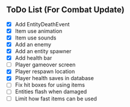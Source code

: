 ## ToDo List (For Combat Update)

- [x] Add EntityDeathEvent
- [x] Item use animation
- [x] Item use sounds
- [x] Add an enemy
- [x] Add an entity spawner
- [x] Add health bar
- [ ] Player gameover screen
- [x] Player respawn location
- [x] Player health saves in database
- [ ] Fix hit boxes for using items
- [ ] Entities flash when damaged
- [ ] Limit how fast items can be used
